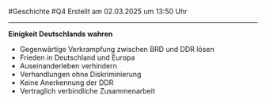 #Geschichte #Q4 Erstellt am 02.03.2025 um 13:50 Uhr

---

**Einigkeit Deutschlands wahren**

- Gegenwärtige Verkrampfung zwischen BRD und DDR lösen
- Frieden in Deutschland und Europa
- Auseinanderleben verhindern
- Verhandlungen ohne Diskriminierung
- Keine Anerkennung der DDR
- Vertraglich verbindliche Zusammenarbeit